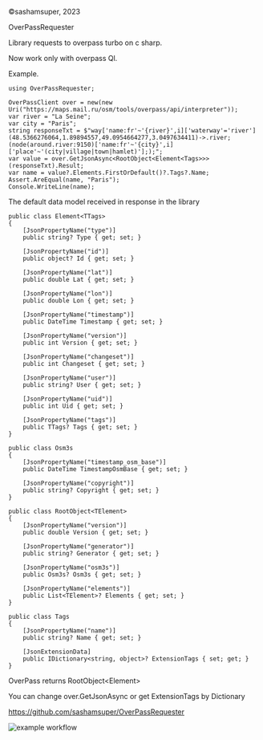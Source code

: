 ©sashamsuper, 2023

OverPassRequester

Library requests to overpass turbo on c sharp.

Now work only with overpass Ql.

Example.

    using OverPassRequester;
    
    OverPassClient over = new(new Uri("https://maps.mail.ru/osm/tools/overpass/api/interpreter"));
    var river = "La Seine";
    var city = "Paris";
    string responseTxt = $"way['name:fr'~'{river}',i]['waterway'='river'](48.5366276064,1.89894557,49.0954664277,3.0497634411)->.river;(node(around.river:9150)['name:fr'~'{city}',i]['place'~'(city|village|town|hamlet)'];);";
    var value = over.GetJsonAsync<RootObject<Element<Tags>>>(responseTxt).Result;
    var name = value?.Elements.FirstOrDefault()?.Tags?.Name;
    Assert.AreEqual(name, "Paris");
    Console.WriteLine(name);


The default data model received in response in the library

    public class Element<TTags>
    {
        [JsonPropertyName("type")]
        public string? Type { get; set; }

        [JsonPropertyName("id")]
        public object? Id { get; set; }

        [JsonPropertyName("lat")]
        public double Lat { get; set; }

        [JsonPropertyName("lon")]
        public double Lon { get; set; }

        [JsonPropertyName("timestamp")]
        public DateTime Timestamp { get; set; }

        [JsonPropertyName("version")]
        public int Version { get; set; }

        [JsonPropertyName("changeset")]
        public int Changeset { get; set; }

        [JsonPropertyName("user")]
        public string? User { get; set; }

        [JsonPropertyName("uid")]
        public int Uid { get; set; }

        [JsonPropertyName("tags")]
        public TTags? Tags { get; set; }
    }

    public class Osm3s
    {
        [JsonPropertyName("timestamp_osm_base")]
        public DateTime TimestampOsmBase { get; set; }

        [JsonPropertyName("copyright")]
        public string? Copyright { get; set; }
    }

    public class RootObject<TElement>
    {
        [JsonPropertyName("version")]
        public double Version { get; set; }

        [JsonPropertyName("generator")]
        public string? Generator { get; set; }

        [JsonPropertyName("osm3s")]
        public Osm3s? Osm3s { get; set; }

        [JsonPropertyName("elements")]
        public List<TElement>? Elements { get; set; }
    }

    public class Tags
    {
        [JsonPropertyName("name")]
        public string? Name { get; set; }

        [JsonExtensionData]
        public IDictionary<string, object>? ExtensionTags { set; get; }
    }

OverPass returns RootObject<Element<Tags>>

You can change over.GetJsonAsync<T> or get ExtensionTags by Dictionary

https://github.com/sashamsuper/OverPassRequester
  

![example workflow](https://github.com/sashamsuper/OverPassRequester/actions/workflows/dotnet.yml/badge.svg)
